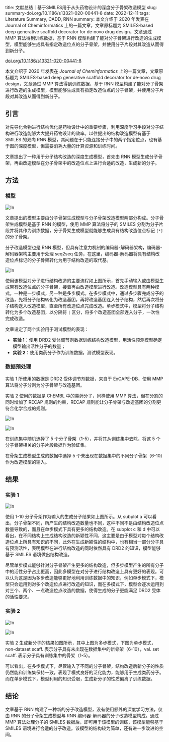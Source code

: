 title: 文献总结｜基于SMILES用于从头药物设计的深度分子骨架改造模型
slug: summary-doi.org/10.1186/s13321-020-00441-8
date: 2022-12-11
tags: Literature Summary, CADD, RNN
summary: 本文介绍于 2020 年发表在 Journal of Cheminformatics 上的一篇文章，文章原标题为 SMILES‑based deep generative scaffold decorator for de‑novo drug design，文章通过 MMP 算法得到训练数据，基于 RNN 模型构建了能对分子骨架进行改造的生成模型，模型能够生成具有指定改造位点的分子骨架，并使用分子片段对其改造从而得到新分子。

<i class="fa fa-external-link"></i> [doi.org/10.1186/s13321-020-00441-8](https://doi.org/10.1186/s13321-020-00441-8)

本文介绍于 2020 年发表在 *Journal of Cheminformatics* 上的一篇文章，文章原标题为 SMILES‑based deep generative scaffold decorator for de‑novo drug design，文章通过 MMP 算法得到训练数据，基于 RNN 模型构建了能对分子骨架进行改造的生成模型，模型能够生成具有指定改造位点的分子骨架，并使用分子片段对其改造从而得到新分子。

## 引言

对先导化合物进行结构优化是药物设计中的重要步骤，利用深度学习手段对分子结构进行改造能够大大提升药物设计的效率。以往提出的结构改造模型有基于 SMILES 的双向 RNN 模型，其问题在于只能连接分子中的两个指定位点，也有基于图的深度模型，但需要消耗大量的计算资源和训练时间。

文章提出了一种用于分子结构改造的深度生成模型，首先由 RNN 模型生成分子骨架，再由改造模型在分子骨架中的改造位点上进行合适的改造，生成新的分子。

## 方法

### 模型

![!n](https://storage.live.com/items/4D18B16B8E0B1EDB!8212?authkey=ALYpzW-ZQ_VBXTU)

文章提出的模型主要由分子骨架生成模型与分子骨架改造模型两部分构成。分子骨架生成模型是基于 RNN 的模型，使用 MMP 算法将分子的 SMILES 分割为分子片段并将其作为训练数据，分子骨架生成模型就能够生成具有结构改造位点标记 `[*]` 的分子骨架。

分子改造模型也是 RNN 模型，但具有注意力机制的编码器-解码器架构，编码器-解码器架构主要用于处理 seq2seq 任务，在这里，编码器-解码器将具有结构改造位点标记的分子骨架转化为用于结构改造的取代基。

![!n](https://storage.live.com/items/4D18B16B8E0B1EDB!8213?authkey=ALYpzW-ZQ_VBXTU)

使用该模型对分子进行结构改造的主要流程如上图所示，首先手动输入或由模型生成带有改造位点的分子骨架，接着再由改造模型进行改造。改造模型具有两种模式，一种是一步模式，另一种是多步模式。在多步模式中，通过多步骤完成分子的改造，先将分子结构转化为改造基团，再将改造基团连入分子结构，然后再次将分子结构送入改造模型，直至所有改造位点完成改造。单步模式中，模型将分子结构转化为多个改造基团，以分隔符 `|` 区分，将多个改造基团全部连入分子，一次性完成改造。

文章设定了两个实验用于测试模型的表现：

- **实验 1**：使用 DRD2 受体调节剂数据训练结构改造模型，用活性预测模型确定模型输出活性分子的数量；
- **实验 2**：使用类药分子作为训练数据，测试模型表现。

### 数据预处理

实验 1 所使用的数据是 DRD2 受体调节剂数据，来自于 ExCAPE-DB，使用 MMP 算法将分子分割为分子骨架与改造基团。

实验 2 使用的数据是 ChEMBL 中的类药分子，同样使用 MMP 算法，但在分割的同时增加了 RECAP 规则的约束，RECAP 规则能让分子骨架与改造基团的分割更符合化学合成的规则。

![!n](https://storage.live.com/items/4D18B16B8E0B1EDB!8214?authkey=ALYpzW-ZQ_VBXTU)

![!n](https://storage.live.com/items/4D18B16B8E0B1EDB!8215?authkey=ALYpzW-ZQ_VBXTU)

在训练集中随机选择了 5 个分子骨架（1-5），并将其从训练集中去除，将这 5 个分子骨架相关的分子片段数据作为验证集。

在骨架生成模型生成的数据中选择 5 个未出现在数据集中的不同分子骨架（6-10）作为改造模型的输入。

## 结果

### 实验 1

![!n](https://storage.live.com/items/4D18B16B8E0B1EDB!8216?authkey=ALYpzW-ZQ_VBXTU)

使用 1-10 分子骨架作为输入的生成分子结果如上图所示。从 subplot a 可以看出，分子骨架不同，所产生的结构改造数量也不同，这种不同不是由结构改造位点数量导致的，而且在单步模式下具有更多的结构改造。在 subplot c 和 d 中可以看出，在不同结构上生成结构改造的新颖性不同，这主要是由于模型对每个结构改造位点上所具有知识的不同，此外在生成新颖性的结构中，也有相当一部分分子具有预测活性，表明模型在进行结构改造的同时依然具有 DRD2 的知识，模型能够基于 SMILES 语境做出结构改造。

尽管单步模式能够针对分子骨架产生更多的结构改造，但多步模型产生的所有分子中的活性分子占比更高，因此多模型在对分子进行结构改造上具有更好的表现。可以认为这是因为多步改造能够更好地利用训练数据中的知识，例如单步模式下，模型只会运用到对多个改造位点进行改造的知识，而在多模式下，模型会逐次运用到对三个、两个、一点改造位点改造的数据，使得生成的分子更能满足 DRD2 受体的活性要求。

### 实验 2

![!n](https://storage.live.com/items/4D18B16B8E0B1EDB!8217?authkey=ALYpzW-ZQ_VBXTU)

![!n](https://storage.live.com/items/4D18B16B8E0B1EDB!8218?authkey=ALYpzW-ZQ_VBXTU)

实验 2 生成新分子的结果如图所示，其中上图为多步模式，下图为单步模式，non-dataset scaff. 表示分子具有未出现在数据集中的新骨架（6-10），val. set scaff. 表示分子具有训练集中的骨架（1-5）。

可以看出，在多步模式下，尽管输入了不同的分子骨架，结构改造后新分子的性质仍然能和训练集保持一致，表现了模式良好的泛化能力，能够用于生成类药分子。而在单步模式下，模型利用的知识受限，生成新分子的性质偏离了训练数据。

## 结论

文章基于 RNN 构建了一种新的分子改造模型，没有使用额外的深度学习方法，仅由 RNN 的分子骨架生成模型与 RNN 编码器-解码器的分子改造模型构成。通过 MMP 算法处理分子的 SMILES 数据后，即可用于该模型的训练，该模型能够基于 SMILES 语境进行合适的分子改造。该模型的结构较为简单，还有进一步改进的空间。